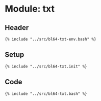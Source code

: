 # Module: txt

## Header

```shell
{% include "../src/bl64-txt-env.bash" %}
```

## Setup

```shell
{% include "../src/bl64-txt.init" %}
```

## Code

```shell
{% include "../src/bl64-txt.bash" %}
```

